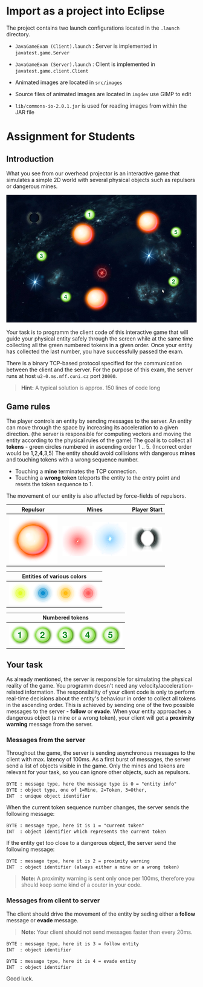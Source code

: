 # Import as a project into Eclipse

The project contains two launch configurations located in the `.launch` directory.
- `JavaGameExam (Client).launch` : Server is implemented in `javatest.game.Server`
- `JavaGameExam (Server).launch` : Client is implemented in `javatest.game.client.Client`

- Animated images are located in `src/images`
- Source files of animated images are located in `imgdev` use GIMP to edit
- `lib/commons-io-2.0.1.jar` is used for reading images from within the JAR file

# Assignment for Students

## Introduction
What you see from our overhead projector is an interactive game that simulates
a simple 2D world with several physical objects such as repulsors or dangerous mines.

![Screenshot from the game](imgdev/screenshot.png)

Your task is to programm the client code of this interactive game that will guide your
physical entity safely through the screen while at the same time collecting all the green
numbered tokens in a given order. Once your entity has collected the last number, you
have successfully passed the exam.

There is a binary TCP-based protocol specified for the communication between the client and the server.
For the purpose of this exam, the server runs at host `u2-0.ms.mff.cuni.cz` port `20000`.
> **Hint:** A typical solution is approx. 150 lines of code long

## Game rules

The player controls an entity by sending messages to the server.
An entity can move through the space by increasing its acceleration to a given direction.
(the server is responsible for computing vectors and moving the entity according to the physical rules of the game)
The goal is to collect all **tokens** - green circles numbered in ascending order 1 .. 5.
(Incorrect order would be 1,2,**4**,3,5)
The entity should avoid collisions with dangerous **mines** and touching tokens with a wrong sequence number.
 
 - Touching a **mine** terminates the TCP connection.
 - Touching a **wrong token** teleports the entity to the entry point and resets the token sequence to 1.
 
The movement of our entity is also affected by force-fields of repulsors.

| Repulsor | Mines | Player Start |
|----------|------|--------------|
| ![](src/images/orb.png) | ![](src/images/glint.png)![](src/images/bluestar.png) | ![](src/images/playerstart.png)

| Entities of various colors |
|----------------------------|
| ![](src/images/flare-yellow.png)![](src/images/flare-blue.png)![](src/images/flare-orange.png)![](src/images/flare-red.png)

| Numbered tokens |
|-----------------|
| ![](src/images/goal1.png)![](src/images/goal2.png)![](src/images/goal3.png)![](src/images/goal4.png)![](src/images/goal5.png)



## Your task

As already mentioned, the server is responsible for simulating the physical reality of the game.
You programm doesn't need any velocity/acceleration-related information.
The responsibility of your client code is only to perform real-time decisions about the entity's behaviour in order to collect all tokens in the ascending order. This is achieved by sending one of the two possible messages to the server - **follow** or **evade**.
When your entity approaches a dangerous object (a mine or a wrong token), your client will get a **proximity warning** message from the server.

### Messages from the server
Throughout the game, the server is sending asynchronous messages to the client with max. latency of 100ms.
As a first burst of messages, the server send a list of objects visible in the game.
Only the mines and tokens are relevant for your task, so you can ignore other objects, such as repulsors.
```
BYTE : message type, here the message type is 0 = "entity info"
BYTE : object type, one of 1=Mine, 2=Token, 3=Other,
INT  : unique object identifier
```

When the current token sequence number changes, the server sends the following message:
```
BYTE : message type, here it is 1 = "current token"
INT  : object identifier which represents the current token
```

If the entity get too close to a dangerous object, the server send the following message:
```
BYTE : message type, here it is 2 = proximity warning
INT  : object identifier (always either a mine or a wrong token)
```
> **Note:** A proximity warning is sent only once per 100ms, therefore you should keep some kind of a couter in your code.

### Messages from client to server

The client should drive the movement of the entity by seding either a **follow** message or **evade** message.
> **Note:** Your client should not send messages faster than every 20ms.

```
BYTE : message type, here it is 3 = follow entity
INT  : object identifier
```

```
BYTE : message type, here it is 4 = evade entity
INT  : object identifier
```

Good luck.
